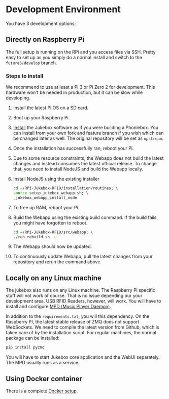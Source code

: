 # Development Environment

You have 3 development options:

## Directly on Raspberry Pi

The full setup is running on the RPi and you access files via SSH.
Pretty easy to set up as you simply do a normal install and switch to
the `future3/develop` branch.

### Steps to install

We recommend to use at least a Pi 3 or Pi Zero 2 for development. This
hardware won\'t be needed in production, but it can be slow while
developing.

1.  Install the latest Pi OS on a SD card.
2.  Boot up your Raspberry Pi.
3.  [Install](../userguide/installation.md) the Jukebox software as if you were building a
    Phoniebox. You can install from your own fork and feature branch if
    you wish which can be changed later as well. The original repository
    will be set as `upstream`.
4.  Once the installation has successfully ran, reboot your Pi.
5.  Due to some resource constraints, the Webapp does not build the
    latest changes and instead consumes the latest official release. To
    change that, you need to install NodeJS and build the Webapp
    locally.
6.  Install NodeJS using the existing installer

    ``` bash
    cd ~/RPi-Jukebox-RFID/installation/routines; \
    source setup_jukebox_webapp.sh; \
    _jukebox_webapp_install_node
    ```

7.  To free up RAM, reboot your Pi.
8.  Build the Webapp using the existing build command. If the build
    fails, you might have forgotten to reboot.

    ``` bash
    cd ~/RPi-Jukebox-RFID/src/webapp; \
    ./run_rebuild.sh -u
    ```

9.  The Webapp should now be updated.
10. To continuously update Webapp, pull the latest changes from your
    repository and rerun the command above.

## Locally on any Linux machine

The jukebox also runs on any Linux machine. The Raspberry Pi specific
stuff will not work of course. That is no issue depending our your
development area. USB RFID Readers, however, will work. You will have
to install and configure [MPD (Music Player
Daemon)](https://www.musicpd.org/).

In addition to the `requirements.txt`, you will this
dependency. On the Raspberry PI, the latest stable release of ZMQ does
not support WebSockets. We need to compile the latest version from
Github, which is taken care of by the installation script. For regular
machines, the normal package can be installed:

``` bash
pip install pyzmq
```

You will have to start Jukebox core application and the WebUI
separately. The MPD usually runs as a service.

## Using Docker container

There is a complete [Docker setup](./docker.md).

